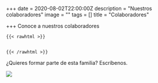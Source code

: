 +++
date = 2020-08-02T22:00:00Z
description = "Nuestros colaboradores"
image = ""
tags = []
title = "Colaboradores"

+++
Conoce a nuestros colaboradores

    {{< rawhtml >}}

<div class="box alt">

<div class="row uniform">

<div class="4u"><span class="image fit"><img src="/uploads/pic08-2020-08-03.jpg" alt="" ></span></div>

<div class="4u"><span class="image fit"><img src="/uploads/pic08-2020-08-03.jpg" alt="" ></span></div>

<div class="4u$"><span class="image fit"><img src="/uploads/pic08-2020-08-03.jpg" alt="" ></span></div>

<!-- Break -->

<div class="4u"><span class="image fit"><img src="/uploads/pic08-2020-08-03.jpg" alt="" ></span></div>

<div class="4u"><span class="image fit"><img src="/uploads/pic08-2020-08-03.jpg" alt="" ></span></div>

<div class="4u$"><span class="image fit"><img src="/uploads/pic08-2020-08-03.jpg" alt="" ></span></div>

<!-- Break -->

<div class="4u"><span class="image fit"><img src="/uploads/pic08-2020-08-03.jpg" alt="" ></span></div>

<div class="4u"><span class="image fit"><img src="/uploads/pic08-2020-08-03.jpg" alt="" ></span></div>

<div class="4u$"><span class="image fit"><img src="/uploads/pic08-2020-08-03.jpg" alt="" ></span></div>

</div>

</div>

    {{< /rawhtml >}}

¿Quieres formar parte de esta familia? Escríbenos.

![](/uploads/pic08-2020-08-03.jpg)